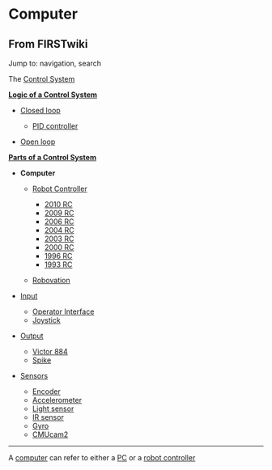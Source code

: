 # Computer

## From FIRSTwiki

Jump to: navigation, search

The [Control System](Control_system "Control system")

**[Logic of a Control System](Logic_of_a_control_system "Logic of a control system")**

- [Closed loop](Closed_loop "Closed loop")

  - [PID controller](PID_controller "PID controller")

- [Open loop](Open_loop "Open loop")

**[Parts of a Control System](Parts_of_a_control_system "Parts of a control system")**

- **Computer**

  - [Robot Controller](robot-controller)

    - [2010 RC](Robot_Controller_%282010%29 "Robot Controller \(2010\)")
    - [2009 RC](Robot_Controller_%282009%29 "Robot Controller \(2009\)")
    - [2006 RC](Robot_Controller_%282006%29 "Robot Controller \(2006\)")
    - [2004 RC](Robot_Controller_%282004%29 "Robot Controller \(2004\)")
    - [2003 RC](Robot_Controller_%282003%29 "Robot Controller \(2003\)")
    - [2000 RC](Robot_Controller_%282000%29 "Robot Controller \(2000\)")
    - [1996 RC](/index.php?title=Robot_Controller_%281996%29&action=edit "Robot Controller \(1996\)")
    - [1993 RC](/index.php?title=Robot_Controller_%281993%29&action=edit "Robot Controller \(1993\)")

  - [Robovation](robovation)

- [Input](Input "Input")

  - [Operator Interface](operator-interface)
  - [Joystick](joystick)

- [Output](Output "Output")

  - [Victor 884](victor-884)
  - [Spike](spike-relay)

- [Sensors](sensor)

  - [Encoder](Encoder "Encoder")
  - [Accelerometer](Accelerometer "Accelerometer")
  - [Light sensor](/index.php?title=Light_sensor&action=edit "Light sensor")
  - [IR sensor](IR_sensor "IR sensor")
  - [Gyro](gyro)
  - [CMUcam2](CMUcam2 "CMUcam2")

--------------------------------------------------------------------------------

A [computer](http://www.wikipedia.org/wiki/computer "wikipedia:computer") can refer to either a [PC](http://www.wikipedia.org/wiki/PC "wikipedia:PC") or a [robot controller](Robot_controller "Robot controller")
